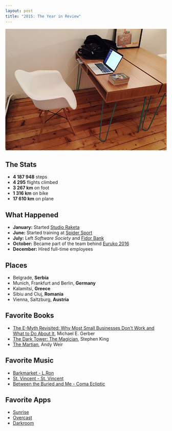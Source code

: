 ```yaml
---
layout: post
title: "2015: The Year in Review"
---
```


![2015](/images/posts/2015.jpeg)

## The Stats

- **4 187 948** steps
- **4 295** flights climbed
- **3 267 km** on foot
- **1 316 km** on bike
- **17 610 km** on plane

## What Happened

- **January:** Started [Studio Raketa](http://raketadesign.com/)
- **June:** Started training at [Spider Sport](http://spidersport.com/)
- **July:** Left *Software Society* and [Fidor Bank](http://fidor.de/)
- **October:** Became part of the team behind [Euruko 2016](http://euruko.org/)
- **December:** Hired full-time employees

## Places

- Belgrade, **Serbia**
- Munich, Frankfurt and Berlin, **Germany**
- Kalamitsi, **Greece**
- Sibiu and Cluj, **Romania**
- Vienna, Saltzburg, **Austria**

## Favorite Books

- [The E-Myth Revisited: Why Most Small Businesses Don't Work and What to Do About It](https://www.goodreads.com/book/show/81948.The_E_Myth_Revisited), Michael E. Gerber
- [The Dark Tower: The Magician](https://www.goodreads.com/book/show/7913531), Stephen King
- [The Martian](https://www.goodreads.com/book/show/18007564-the-martian), Andy Weir

## Favorite Music

- [Barkmarket - L.Ron](https://play.spotify.com/album/0HYex0pYFNlDyaM6u04PHJ)
- [St. Vincent - St. Vincent](https://play.spotify.com/album/6DrHfnKomAmwJFQSeIvKNl)
- [Between the Buried and Me - Coma Ecliptic](https://play.spotify.com/album/565p3zaZbgQ0VkdIg8Xbxn)

## Favorite Apps

- [Sunrise](https://geo.itunes.apple.com/us/app/sunrise-calendar-outlook-app/id599114150?mt=8)
- [Overcast](https://geo.itunes.apple.com/us/app/overcast-podcast-player/id888422857?mt=8)
- [Darkroom](https://geo.itunes.apple.com/us/app/darkroom-photo-editor/id953286746?mt=8)
